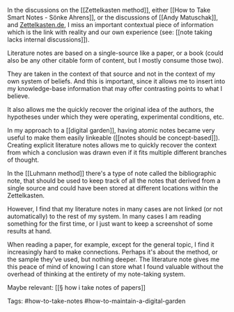In the discussions on the [[Zettelkasten method]], either [[How to Take Smart Notes - Sönke Ahrens]], or the discussions of [[Andy Matuschak]], and [Zettelkasten.de](https://zettelkasten.de), I miss an important contextual piece of information which is the link with reality and our own experience (see: [[note taking lacks internal discussions]]). 

Literature notes are based on a single-source like a paper, or a book (could also be any other citable form of content, but I mostly consume those two). 

They are taken in the context of that source and not in the context of my own system of beliefs. And this is important, since it allows me to insert into my knowledge-base information that may offer contrasting points to what I believe. 

It also allows me the quickly recover the original idea of the authors, the hypotheses under which they were operating, experimental conditions, etc. 

In my approach to a [[digital garden]], having atomic notes became very useful to make them easily linkeable ([[notes should be concept-based]]). Creating explicit literature notes allows me to quickly recover the context from which a conclusion was drawn even if it fits multiple different branches of thought. 

In the [[Luhmann method]] there's a type of note called the bibliographic note, that should be used to keep track of all the notes that derived from a single source and could have been stored at different locations within the Zettelkasten. 

However, I find that my literature notes in many cases are not linked (or not automatically) to the rest of my system. In many cases I am reading something for the first time, or I just want to keep a screenshot of some results at hand. 

When reading a paper, for example, except for the general topic, I find it increasingly hard to make connections. Perhaps it's about the method, or the sample they've used, but nothing deeper. The literature note gives me this peace of mind of knowing I can store what I found valuable without the overhead of thinking at the entirety of my note-taking system. 

Maybe relevant: [[§ how i take notes of papers]]

Tags: #how-to-take-notes #how-to-maintain-a-digital-garden